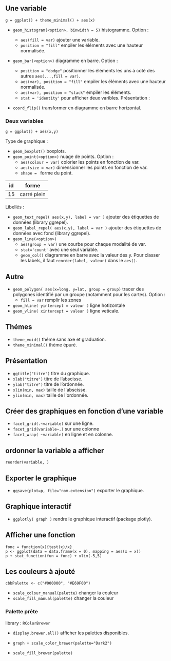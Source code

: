 ## Une variable

```
g = ggplot() + theme_minimal() + aes(x)
```

* `geom_histogram(<option>, binwidth = 5)` histogramme.
Option :
  * `aes(fill = var)` ajouter une variable.
  * `position = "fill"` empiler les éléments avec une hauteur normalisée.
  
* `geom_bar(<option>)` diagramme en barre.
Option :
  * `position = "dodge"` positionner les éléments les uns à coté des autres `aes(...,fill = var)`.
  * `aes(var), position = "fill"` empiler les éléments avec une hauteur normalisée.
  * `aes(var), position = "stack"` empiler les éléments.
  * `stat = 'identity'` pour afficher deux varibles.
Présentation :
* `coord_flip()` transformer en diagramme en barre horizontal.

### Deux variables

```
g = ggplot() + aes(x,y)
```

Type de graphique :
* `geom_boxplot()` boxplots.
* `geom_point(<option>)` nuage de points. Option :
	* `aes(colour = var)` colorier les points en fonction de var.
	* `aes(size = var)` dimensionner les points en fonction de var.
	* `shape = ` forme du point.

| id | forme |
|---|---| 
| 15 | carré plein |

Libellés :
* `geom_text_repel( aes(x,y), label = var )` ajouter des étiquettes de données (library ggrepel).
* `geom_label_repel( aes(x,y), label = var )` ajouter des étiquettes de données avec fond (library ggrepel).
* `geom_line(<option>)`
  * `aes(group = var)` une courbe pour chaque modalité de var.
  * `stat='count'` avec une seul variable.
  * `geom_col()` diagramme en barre avec la valeur des y. Pour classer les labels, il faut `reorder(label, valeur)` dans le `aes()`.

## Autre 

* `geom_polygon( aes(x=long, y=lat, group = group)` tracer des polygones identifié par un groupe (notamment pour les cartes).
Option : 
	* `fill = var` remplir les zones
* `geom_hline( yintercept = valeur )` ligne hotizontale
* `geom_vline( xintercept = valeur )` ligne veticale.

## Thémes 

* `theme_void()` théme sans axe et graduation.
* `theme_minimal()` théme épuré.

## Présentation

* `ggtitle("titre")` titre du graphique.
* `xlab("titre")` titre de l’abscisse.
* `ylab("titre")` titre de l’ordonnée.
* `xlim(min, max)` taille de l'abscisse.
* `ylim(min, max)` taille de l'ordonnée.

## Créer des graphiques en fonction d’une variable

* `facet_grid(.~variable)` sur une ligne.
* `facet_grid(variable~.)` sur une colonne
* `facet_wrap( ~variable)` en ligne et en colonne.

## ordonner la variable a afficher

`reorder(variable, )`

## Exporter le graphique

* `ggsave(plot=p, file="nom.extension")` exporter le graphique.

## Graphique interactif

* `ggplotly( graph )` rendre le graphique interactif (package plotly).

## Afficher une fonction

```
fonc = function(x){test(x)/x}
p <- ggplot(data = data.frame(x = 0), mapping = aes(x = x))
p + stat_function(fun = fonc) + xlim(-5,5)
```

## Les couleurs à ajouté 
 
`cbbPalette <- c("#000000", "#E69F00")`
* `scale_colour_manual(palette)` changer la couleur 
* `scale_fill_manual(palette)` changer la couleur

### Palette prête 

library : `RColorBrewer`

* `display.brewer.all()` afficher les palettes disponibles.

* `graph + scale_color_brewer(palette="Dark2")`
* `scale_fill_brewer(palette)`
